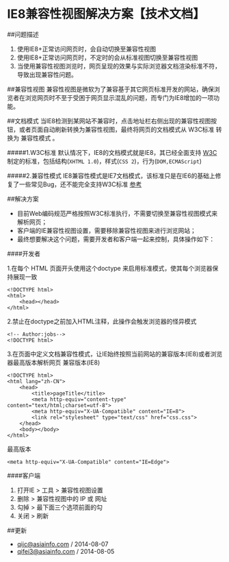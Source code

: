 IE8兼容性视图解决方案【技术文档】
==========

##问题描述

1. 使用IE8+正常访问网页时，会自动切换至兼容性视图
2. 使用IE8+正常访问网页时，不定时的会从标准视图切换至兼容性视图
3. 当使用兼容性视图浏览时，网页呈现的效果与实际浏览器文档渲染标准不符，导致出现兼容性问题。

##兼容性视图
兼容性视图是微软为了兼容基于其它网页标准开发的网站，确保浏览者在浏览网页时不至于受困于网页显示混乱的问题，而专门为IE8增加的一项功能。 

##文档模式
当IE8检测到某网站不兼容时，点击地址栏右侧出现的兼容性视图按钮，或者页面自动刷新转换为兼容性视图，最终将网页的文档模式从 W3C标准 转换为 兼容性模式 。

#####1.W3C标准
默认情况下，IE8的文档模式就是IE8，其已经全面支持 [W3C](http://www.chinaw3c.org/standards.html) 制定的标准，包括结构(`XHTML 1.0`)，样式(`CSS 2`)，行为(`DOM,ECMAScript`)

#####2.兼容性模式
IE8兼容性模式是IE7文档模式，该标准只是在IE6的基础上修复了一些常见Bug，还不能完全支持W3C标准  [参考](http://www.blueidea.com/tech/web/2008/6100.asp)

##解决方案
- 目前Web编码规范严格按照W3C标准执行，不需要切换至兼容性视图模式来解析网页；
- 客户端的IE兼容性视图设置，需要移除兼容性视图来进行浏览网站；
- 最终想要解决这个问题，需要开发者和客户端一起来控制，具体操作如下：

####开发者

1.在每个 HTML 页面开头使用这个doctype 来启用标准模式，使其每个浏览器保持展现一致
```
<!DOCTYPE html>
<html>
    <head></head>
</html>
```

2.禁止在doctype之前加入HTML注释，此操作会触发浏览器的怪异模式
```
<!-- Author:jobs-->
<!DOCTYPE html>
```

3.在页面中定义文档兼容性模式，让IE始终按照当前网站的兼容版本(IE8)或者浏览器最高版本解析网页
兼容版本(IE8)
```
<!DOCTYPE html>
<html lang="zh-CN">
	<head>
		<title>pageTitle</title>
		<meta http-equiv="content-type" content="text/html;charset=utf-8">
		<meta http-equiv="X-UA-Compatible" content="IE=8">
		<link rel="stylesheet" type="text/css" href="css.css">
	</head>
    <body></body>
</html>
```
最高版本
```
<meta http-equiv="X-UA-Compatible" content="IE=Edge">
```


####客户端
1. 打开IE > 工具 > 兼容性视图设置
2. 删除 > 兼容性视图中的 IP 或 网址
3. 勾掉 > 最下面三个选项前面的勾
4. 关闭 > 刷新

##更新
- qijc@asiainfo.com / 2014-08-07
- qifei3@asiainfo.com / 2014-08-05

